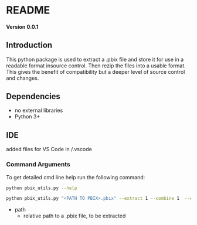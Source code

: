 # README

#### Version 0.0.1 


## Introduction
This python package is used to extract a .pbix file and store it for use in a readable format insource control. Then rezip the files into a usable format. This gives the benefit of compatibility but a deeper level of source control and changes. 


## Dependencies

- no external libraries
- Python 3+

## IDE

added files for VS Code in /.vscode

### Command Arguments

To get detailed cmd line help run the following command:
```bash
python pbix_utils.py --help
```


```bash
python pbix_utils.py "<PATH TO PBIX>.pbix" --extract 1 --combine 1  --extract_file_endings "<path_to_SCHEMA>.json"
```


- path       
  - relative path to a .pbix file, to be extracted